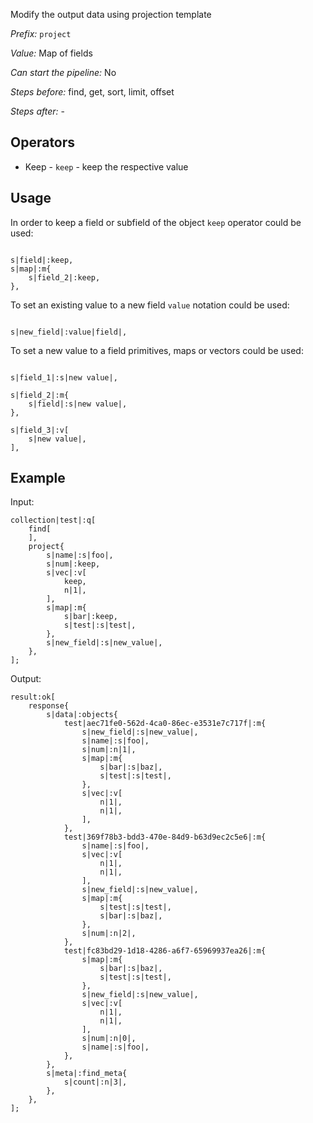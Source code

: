 Modify the output data using projection template

*Prefix:* `project`

*Value:* Map of fields

*Can start the pipeline:* No

*Steps before:* find, get, sort, limit, offset

*Steps after:* -

## Operators

- Keep - `keep` - keep the respective value

## Usage

In order to keep a field or subfield of the object `keep` operator could be used:

```shell

s|field|:keep,
s|map|:m{
    s|field_2|:keep,
},

```

To set an existing value to a new field `value` notation could be used:

```shell

s|new_field|:value|field|,

```

To set a new value to a field primitives, maps or vectors could be used:

```shell

s|field_1|:s|new value|,

s|field_2|:m{
    s|field|:s|new value|,
},

s|field_3|:v[
    s|new value|,
],

```


## Example

Input:

<pre><code><span class="prefix_primitive">collection</span>|<span class="value_primitive">test</span>|:<span class="prefix_vector">q</span>[
	<span class="prefix_vector">find</span>[
	],
	<span class="prefix_map">project</span>{
		<span class="prefix_string">s</span>|<span class="value_string">name</span>|:<span class="prefix_string">s</span>|<span class="value_string">foo</span>|,
		<span class="prefix_string">s</span>|<span class="value_string">num</span>|:<span class="prefix_keep">keep</span>,
		<span class="prefix_string">s</span>|<span class="value_string">vec</span>|:<span class="prefix_vector">v</span>[
			<span class="prefix_keep">keep</span>,
			<span class="prefix_number">n</span>|<span class="value_number">1</span>|,
		],
		<span class="prefix_string">s</span>|<span class="value_string">map</span>|:<span class="prefix_map">m</span>{
			<span class="prefix_string">s</span>|<span class="value_string">bar</span>|:<span class="prefix_keep">keep</span>,
			<span class="prefix_string">s</span>|<span class="value_string">test</span>|:<span class="prefix_string">s</span>|<span class="value_string">test</span>|,
		},
		<span class="prefix_string">s</span>|<span class="value_string">new_field</span>|:<span class="prefix_string">s</span>|<span class="value_string">new_value</span>|,
	},
];
</code></pre>

Output:

<pre><code><span class="prefix_primitive">result</span>:<span class="prefix_vector">ok</span>[
	<span class="prefix_map">response</span>{
		<span class="prefix_string">s</span>|<span class="value_string">data</span>|:<span class="prefix_map">objects</span>{
			<span class="prefix_link">test</span>|<span class="value_link">aec71fe0-562d-4ca0-86ec-e3531e7c717f</span>|:<span class="prefix_map">m</span>{
				<span class="prefix_string">s</span>|<span class="value_string">new_field</span>|:<span class="prefix_string">s</span>|<span class="value_string">new_value</span>|,
				<span class="prefix_string">s</span>|<span class="value_string">name</span>|:<span class="prefix_string">s</span>|<span class="value_string">foo</span>|,
				<span class="prefix_string">s</span>|<span class="value_string">num</span>|:<span class="prefix_number">n</span>|<span class="value_number">1</span>|,
				<span class="prefix_string">s</span>|<span class="value_string">map</span>|:<span class="prefix_map">m</span>{
					<span class="prefix_string">s</span>|<span class="value_string">bar</span>|:<span class="prefix_string">s</span>|<span class="value_string">baz</span>|,
					<span class="prefix_string">s</span>|<span class="value_string">test</span>|:<span class="prefix_string">s</span>|<span class="value_string">test</span>|,
				},
				<span class="prefix_string">s</span>|<span class="value_string">vec</span>|:<span class="prefix_vector">v</span>[
					<span class="prefix_number">n</span>|<span class="value_number">1</span>|,
					<span class="prefix_number">n</span>|<span class="value_number">1</span>|,
				],
			},
			<span class="prefix_link">test</span>|<span class="value_link">369f78b3-bdd3-470e-84d9-b63d9ec2c5e6</span>|:<span class="prefix_map">m</span>{
				<span class="prefix_string">s</span>|<span class="value_string">name</span>|:<span class="prefix_string">s</span>|<span class="value_string">foo</span>|,
				<span class="prefix_string">s</span>|<span class="value_string">vec</span>|:<span class="prefix_vector">v</span>[
					<span class="prefix_number">n</span>|<span class="value_number">1</span>|,
					<span class="prefix_number">n</span>|<span class="value_number">1</span>|,
				],
				<span class="prefix_string">s</span>|<span class="value_string">new_field</span>|:<span class="prefix_string">s</span>|<span class="value_string">new_value</span>|,
				<span class="prefix_string">s</span>|<span class="value_string">map</span>|:<span class="prefix_map">m</span>{
					<span class="prefix_string">s</span>|<span class="value_string">test</span>|:<span class="prefix_string">s</span>|<span class="value_string">test</span>|,
					<span class="prefix_string">s</span>|<span class="value_string">bar</span>|:<span class="prefix_string">s</span>|<span class="value_string">baz</span>|,
				},
				<span class="prefix_string">s</span>|<span class="value_string">num</span>|:<span class="prefix_number">n</span>|<span class="value_number">2</span>|,
			},
			<span class="prefix_link">test</span>|<span class="value_link">fc83bd29-1d18-4286-a6f7-65969937ea26</span>|:<span class="prefix_map">m</span>{
				<span class="prefix_string">s</span>|<span class="value_string">map</span>|:<span class="prefix_map">m</span>{
					<span class="prefix_string">s</span>|<span class="value_string">bar</span>|:<span class="prefix_string">s</span>|<span class="value_string">baz</span>|,
					<span class="prefix_string">s</span>|<span class="value_string">test</span>|:<span class="prefix_string">s</span>|<span class="value_string">test</span>|,
				},
				<span class="prefix_string">s</span>|<span class="value_string">new_field</span>|:<span class="prefix_string">s</span>|<span class="value_string">new_value</span>|,
				<span class="prefix_string">s</span>|<span class="value_string">vec</span>|:<span class="prefix_vector">v</span>[
					<span class="prefix_number">n</span>|<span class="value_number">1</span>|,
					<span class="prefix_number">n</span>|<span class="value_number">1</span>|,
				],
				<span class="prefix_string">s</span>|<span class="value_string">num</span>|:<span class="prefix_number">n</span>|<span class="value_number">0</span>|,
				<span class="prefix_string">s</span>|<span class="value_string">name</span>|:<span class="prefix_string">s</span>|<span class="value_string">foo</span>|,
			},
		},
		<span class="prefix_string">s</span>|<span class="value_string">meta</span>|:<span class="prefix_map">find_meta</span>{
			<span class="prefix_string">s</span>|<span class="value_string">count</span>|:<span class="prefix_number">n</span>|<span class="value_number">3</span>|,
		},
	},
];
</code></pre>